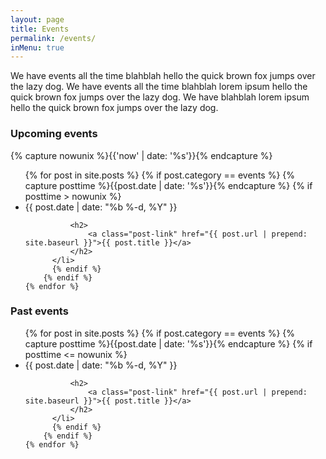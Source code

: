 ```yaml
---
layout: page
title: Events
permalink: /events/
inMenu: true
---
```


We have events all the time blahblah hello the quick brown fox jumps over the lazy dog. We have events all the time blahblah lorem ipsum hello the quick brown fox jumps over the lazy dog. We have blahblah lorem ipsum hello the quick brown fox jumps over the lazy dog.

### Upcoming events
{% capture nowunix %}{{'now' | date: '%s'}}{% endcapture %}
<ul class="post-list">
    {% for post in site.posts %}
        {% if post.category == events %}
          {% capture posttime %}{{post.date | date: '%s'}}{% endcapture %}
          {% if posttime > nowunix %}
          <li>
              <span class="post-meta">{{ post.date | date: "%b %-d, %Y" }}</span>

              <h2>
                  <a class="post-link" href="{{ post.url | prepend: site.baseurl }}">{{ post.title }}</a>
              </h2>
          </li>
          {% endif %}
        {% endif %}
    {% endfor %}
</ul>

### Past events
<ul class="post-list">
    {% for post in site.posts %}
        {% if post.category == events %}
          {% capture posttime %}{{post.date | date: '%s'}}{% endcapture %}
          {% if posttime <= nowunix %}
          <li>
              <span class="post-meta">{{ post.date | date: "%b %-d, %Y" }}</span>

              <h2>
                  <a class="post-link" href="{{ post.url | prepend: site.baseurl }}">{{ post.title }}</a>
              </h2>
          </li>
          {% endif %}
        {% endif %}
    {% endfor %}
</ul>
